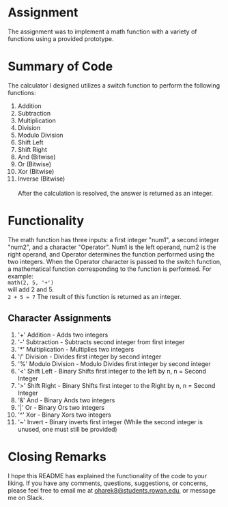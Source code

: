 # Assignment
The assignment was to implement a math function with a variety of functions using a provided prototype.
# Summary of Code
The calculator I designed utilizes a switch function to perform the following functions:
  1. Addition
  2. Subtraction
  3. Multiplication
  4. Division
  5. Modulo Division
  6. Shift Left
  7. Shift Right
  8. And (Bitwise)
  9. Or (Bitwise)
  10. Xor (Bitwise)
  11. Inverse (Bitwise) <br/><br/>
After the calculation is resolved, the answer is returned as an integer.
# Functionality
The math function has three inputs: a first integer "num1", a second integer "num2", and a character "Operator". Num1 is the left operand, num2 is the right operand, and Operator determines the function performed using the two integers. When the Operator character is passed to the switch function, a mathematical function corresponding to the function is performed. For example:<br/>
`math(2, 5, '+')`<br/>
will add 2 and 5.<br/>
`2 + 5 = 7`
The result of this function is returned as an integer.
## Character Assignments
1. '+' Addition - Adds two integers
2. '-' Subtraction - Subtracts second integer from first integer
3. '*' Multiplication - Multiplies two integers
4. '/' Division - Divides first integer by second integer
5. '%' Modulo Division - Modulo Divides first integer by second integer
6. '<' Shift Left - Binary Shifts first integer to the left by n, n = Second Integer
7. '>' Shift Right - Binary Shifts first integer to the Right by n, n = Second Integer
8. '&' And - Binary Ands two integers
9. '|' Or - Binary Ors two integers
10. '^' Xor - Binary Xors two integers
11. '~' Invert - Binary inverts first integer (While the second integer is unused, one must still be provided)

# Closing Remarks
I hope this README has explained the functionality of the code to your liking. If you have any comments, questions, suggestions, or concerns, please feel free to email me at oharek8@students.rowan.edu, or message me on Slack.
